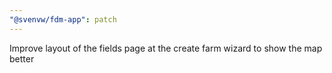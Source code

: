 ```yaml
---
"@svenvw/fdm-app": patch
---
```


Improve layout of the fields page at the create farm wizard to show the map better
